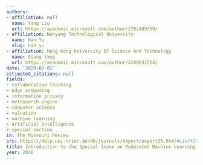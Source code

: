 ```yaml
---
authors:
- affiliation: null
  name: Yang Liu
  url: https://academic.microsoft.com/author/2702489759/
- affiliation: Nanyang Technological University
  name: Han Yu
  slug: han_yu
- affiliation: Hong Kong University Of Science And Technology
  name: Qiang Yang
  url: https://academic.microsoft.com/author/2109031554/
date: '2020-07-01'
estimated_citations: null
fields:
- collaborative learning
- edge computing
- information privacy
- metasearch engine
- computer science
- valuation
- machine learning
- artificial intelligence
- special section
in: The Missouri Review
src: https://dblp.uni-trier.de/db/journals/expert/expert35.html#LiuYY20
title: Introduction to the Special Issue on Federated Machine Learning
year: 2020
---
```

